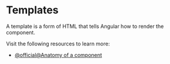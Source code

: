 # Templates

A template is a form of HTML that tells Angular how to render the component.

Visit the following resources to learn more:

- [@official@Anatomy of a component](https://angular.dev/guide/components)
